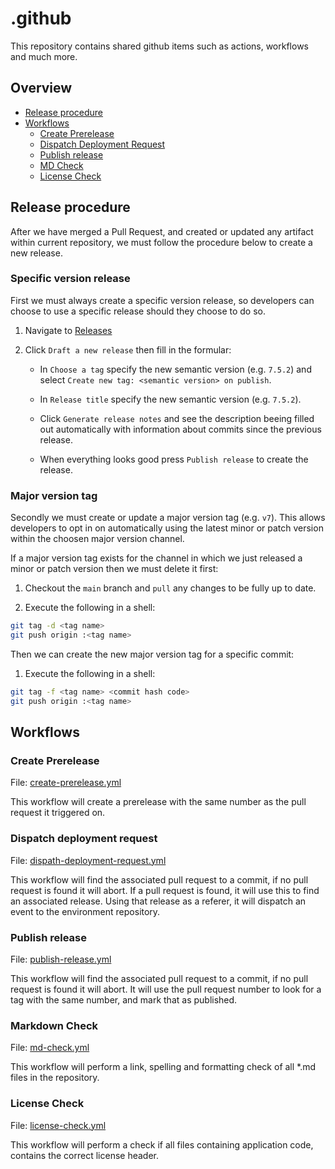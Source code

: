 # .github

This repository contains shared github items such as actions, workflows and much more.

## Overview

- [Release procedure](#release-procedure)
- [Workflows](#workflows)
  - [Create Prerelease](#create-prerelease)
  - [Dispatch Deployment Request](#dispatch-deployment-request)
  - [Publish release](#publish-release)
  - [MD Check](#md-check)
  - [License Check](#license-check)

## Release procedure

After we have merged a Pull Request, and created or updated any artifact within current repository, we must follow the procedure below to create a new release.

### Specific version release

First we must always create a specific version release, so developers can choose to use a specific release should they choose to do so.

1. Navigate to [Releases](https://github.com/Energinet-DataHub/.github/releases)

2. Click `Draft a new release` then fill in the formular:

   - In `Choose a tag` specify the new semantic version (e.g. `7.5.2`) and select `Create new tag: <semantic version> on publish`.

   - In `Release title` specify the new semantic version (e.g. `7.5.2`).

   - Click `Generate release notes` and see the description beeing filled out automatically with information about commits since the previous release.

   - When everything looks good press `Publish release` to create the release.

### Major version tag

Secondly we must create or update a major version tag (e.g. `v7`). This allows developers to opt in on automatically using the latest minor or patch version within the choosen major version channel.

If a major version tag exists for the channel in which we just released a minor or patch version then we must delete it first:

1. Checkout the `main` branch and `pull` any changes to be fully up to date.

2. Execute the following in a shell:

```bash
git tag -d <tag name>
git push origin :<tag name>
```

Then we can create the new major version tag for a specific commit:

1. Execute the following in a shell:

```bash
git tag -f <tag name> <commit hash code>
git push origin :<tag name>
```

## Workflows

### Create Prerelease

File: [create-prerelease.yml](.github/workflows/create-prerelease.yml)

This workflow will create a prerelease with the same number as the pull request it triggered on.

### Dispatch deployment request

File: [dispath-deployment-request.yml](.github/workflows/dispath-deployment-request.yml)

This workflow will find the associated pull request to a commit, if no pull request is found it will abort.
If a pull request is found, it will use this to find an associated release. Using that release as a referer, it will dispatch an event to the environment repository.

### Publish release

File: [publish-release.yml](.github/workflows/publish-release.yml)

This workflow will find the associated pull request to a commit, if no pull request is found it will abort.
It will use the pull request number to look for a tag with the same number, and mark that as published.

### Markdown Check

File: [md-check.yml](.github/workflows/md-check.yml)

This workflow will perform a link, spelling and formatting check of all *.md files in the repository.

### License Check

File: [license-check.yml](.github/workflows/license-check.yml)

This workflow will perform a check if all files containing application code, contains the correct license header.
